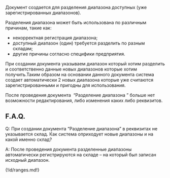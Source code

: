 Документ создается для разделения диапазона доступных (уже зарегистрированных диапазонов).

Разделения диапазона может быть использована по различным причинам, такие как:

*   некорректная регистрация диапазона; 
*   доступный диапазон (один) требуется разделить по разным складам;
*   другие причины согласно специфики предприятия.

При создании документа указываем диапазон который хотим разделить и соответственно данные новых диапазонов которые хотим получить.Таким образом на основании данного документа система создает автоматически 2 новых диапазона которые уже считаются зарегистрированными и пригодны для использования.

После проведения документа  “Разделение диапазона ” больше нет возможности редактирования, либо изменения каких либо реквизитов.

## F.A.Q.

Q: При создании документа “Разделение диапазона” в реквизитах не указывается склад. Как система оприходует новые диапазоны и на какой именно склад?

A: После проведения документа разделенные диапазоны автоматически регистрируются на складе – на который был записан исходный диапазон.

{!id/ranges.md!}